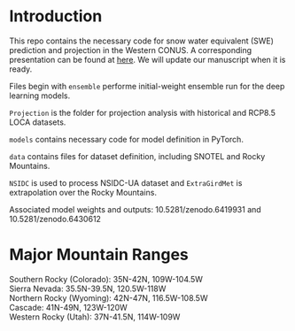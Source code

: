 # Introduction


This repo contains the necessary code for snow water equivalent (SWE) prediction and projection in the Western CONUS. A corresponding presentation can be found at [here](https://www.essoar.org/doi/abs/10.1002/essoar.10509011.1). We will update our manuscript when it is ready.  

Files begin with ```ensemble``` performe initial-weight ensemble run for the deep learning models. 

```Projection``` is the folder for projection analysis with historical and RCP8.5 LOCA datasets.  

```models``` contains necessary code for model definition in PyTorch.  

```data``` contains files for dataset definition, including SNOTEL and Rocky Mountains.

```NSIDC``` is used to process NSIDC-UA dataset and ```ExtraGirdMet``` is extrapolation over the Rocky Mountains. 


Associated model weights and outputs: 10.5281/zenodo.6419931 and 10.5281/zenodo.6430612 


# Major Mountain Ranges

Southern Rocky (Colorado): 35N-42N, 109W-104.5W    
Sierra Nevada: 35.5N-39.5N, 120.5W-118W    
Northern Rocky (Wyoming): 42N-47N, 116.5W-108.5W    
Cascade: 41N-49N, 123W-120W    
Western Rocky (Utah): 37N-41.5N, 114W-109W    

